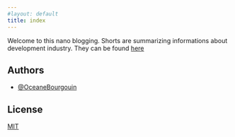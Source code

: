 ```yaml
---
#layout: default
title: index
---
```


Welcome to this nano blogging. Shorts are summarizing informations about development industry.  They can be found [here](https://oceanebourgouin.github.io/day-watch/test/)

## Authors

- [@OceaneBourgouin](https://github.com/OceaneBourgouin)

  
## License

[MIT](https://choosealicense.com/licenses/mit/)
